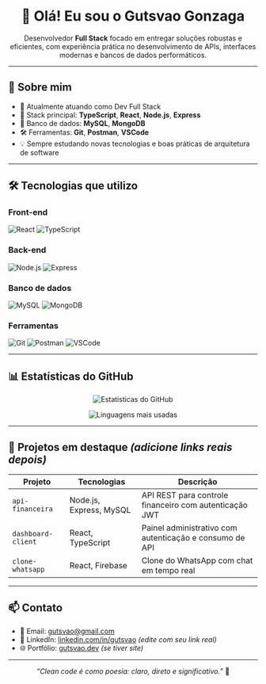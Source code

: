 <h1 align="center">👋 Olá! Eu sou o Gutsvao Gonzaga</h1>

<p align="center">
  Desenvolvedor <strong>Full Stack</strong> focado em entregar soluções robustas e eficientes, com experiência prática no desenvolvimento de APIs, interfaces modernas e bancos de dados performáticos.
</p>

---

## 🧠 Sobre mim

- 💼 Atualmente atuando como Dev Full Stack
- 🚀 Stack principal: **TypeScript**, **React**, **Node.js**, **Express**
- 🧰 Banco de dados: **MySQL**, **MongoDB**
- 🛠️ Ferramentas: **Git**, **Postman**, **VSCode**
- 💡 Sempre estudando novas tecnologias e boas práticas de arquitetura de software

---

## 🛠️ Tecnologias que utilizo

### Front-end
![React](https://img.shields.io/badge/-React-20232A?style=flat&logo=react&logoColor=61DAFB)
![TypeScript](https://img.shields.io/badge/-TypeScript-3178C6?style=flat&logo=typescript&logoColor=fff)

### Back-end
![Node.js](https://img.shields.io/badge/-Node.js-339933?style=flat&logo=node.js&logoColor=fff)
![Express](https://img.shields.io/badge/-Express-000000?style=flat&logo=express&logoColor=fff)

### Banco de dados
![MySQL](https://img.shields.io/badge/-MySQL-00758F?style=flat&logo=mysql&logoColor=fff)
![MongoDB](https://img.shields.io/badge/-MongoDB-47A248?style=flat&logo=mongodb&logoColor=fff)

### Ferramentas
![Git](https://img.shields.io/badge/-Git-F05032?style=flat&logo=git&logoColor=fff)
![Postman](https://img.shields.io/badge/-Postman-FF6C37?style=flat&logo=postman&logoColor=fff)
![VSCode](https://img.shields.io/badge/-VSCode-007ACC?style=flat&logo=visual-studio-code&logoColor=fff)

---

## 📊 Estatísticas do GitHub

<div align="center">

![Estatísticas do GitHub](https://github-readme-stats.vercel.app/api?username=gutsvao&show_icons=true&theme=tokyonight&count_private=true&hide_title=false)

![Linguagens mais usadas](https://github-readme-stats.vercel.app/api/top-langs/?username=gutsvao&layout=compact&theme=tokyonight&langs_count=8&hide_progress=false)

</div>

---

## 🚀 Projetos em destaque *(adicione links reais depois)*

| Projeto | Tecnologias | Descrição |
|--------|-------------|-----------|
| `api-financeira` | Node.js, Express, MySQL | API REST para controle financeiro com autenticação JWT |
| `dashboard-client` | React, TypeScript | Painel administrativo com autenticação e consumo de API |
| `clone-whatsapp` | React, Firebase | Clone do WhatsApp com chat em tempo real |

---

## 📫 Contato

- 📧 Email: [gutsvao@gmail.com](mailto:gutsvao@gmail.com)
- 💼 LinkedIn: [linkedin.com/in/gutsvao](https://www.linkedin.com/in/gutsvao) *(edite com seu link real)*
- 🌐 Portfólio: [gutsvao.dev](https://gutsvao.dev) *(se tiver site)*

---

<p align="center">
  <em>“Clean code é como poesia: claro, direto e significativo.”</em> 💬
</p>


